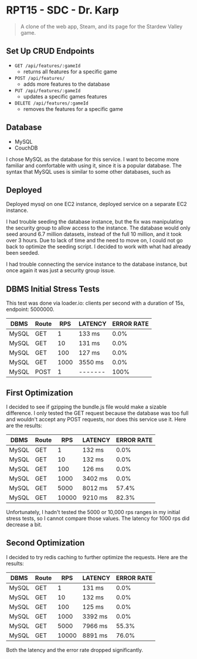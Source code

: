 # RPT15 - SDC - Dr. Karp

> A clone of the web app, Steam, and its page for the Stardew Valley game.

## Set Up CRUD Endpoints
 - `GET /api/features/:gameId`
    - returns all features for a specific game
 - `POST /api/features/`
    - adds more features to the database
 - `PUT /api/features/:gameId`
    - updates a specific games features
 - `DELETE /api/features/:gameId`
    - removes the features for a specific game

## Database

  * MySQL
  * CouchDB

  I chose MySQL as the database for this service. I want to become more familiar and comfortable with using it, since it is a popular database. The syntax that MySQL uses is similar to some other databases, such as

## Deployed

  Deployed mysql on one EC2 instance, deployed service on a separate EC2 instance.

  I had trouble seeding the database instance, but the fix was manipulating the security group to allow access to the instance. The database would only seed around 6.7 million datasets, instead of the full 10 million, and it took over 3 hours. Due to lack of time and the need to move on, I could not go back to optimize the seeding script. I decided to work with what had already been seeded.

  I had trouble connecting the service instance to the database instance, but once again it was just a security group issue.

## DBMS Initial Stress Tests

  This test was done via loader.io: clients per second with a duration of 15s, endpoint: 5000000.

  | DBMS  | Route | RPS  | LATENCY | ERROR RATE |
  | ----- | ----- | ---- | ------- | ---------- |
  | MySQL | GET   | 1    | 133 ms  | 0.0% |
  | MySQL | GET   | 10   | 131 ms  | 0.0% |
  | MySQL | GET   | 100  | 127 ms  | 0.0% |
  | MySQL | GET   | 1000 | 3550 ms | 0.0% |
  | MySQL | POST  | 1    | ------- | 100% |

## First Optimization

  I decided to see if gzipping the bundle.js file would make a sizable difference. I only tested the GET request because the database was too full and wouldn't accept any POST requests, nor does this service use it. Here are the results:

  | DBMS  | Route | RPS   | LATENCY | ERROR RATE |
  | ----- | ----- | ----- | ------- | ---------- |
  | MySQL | GET   | 1     | 132 ms  | 0.0%  |
  | MySQL | GET   | 10    | 132 ms  | 0.0%  |
  | MySQL | GET   | 100   | 126 ms  | 0.0%  |
  | MySQL | GET   | 1000  | 3402 ms | 0.0%  |
  | MySQL | GET   | 5000  | 8012 ms | 57.4% |
  | MySQL | GET   | 10000 | 9210 ms | 82.3% |

  Unfortunately, I hadn't tested the 5000 or 10,000 rps ranges in my initial stress tests, so I cannot compare those values. The latency for 1000 rps did decrease a bit.

## Second Optimization

  I decided to try redis caching to further optimize the requests. Here are the results:

  | DBMS  | Route | RPS   | LATENCY | ERROR RATE |
  | ----- | ----- | ----- | ------- | ---------- |
  | MySQL | GET   | 1     | 131 ms  | 0.0%  |
  | MySQL | GET   | 10    | 132 ms  | 0.0%  |
  | MySQL | GET   | 100   | 125 ms  | 0.0%  |
  | MySQL | GET   | 1000  | 3392 ms | 0.0%  |
  | MySQL | GET   | 5000  | 7966 ms | 55.3% |
  | MySQL | GET   | 10000 | 8891 ms | 76.0% |

  Both the latency and the error rate dropped significantly.
